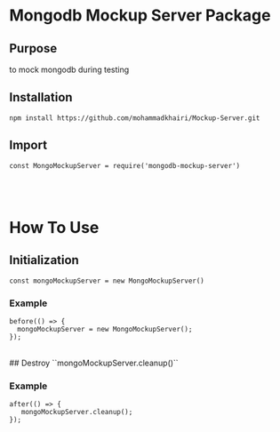 # Mongodb Mockup Server Package

## Purpose
to mock mongodb during testing

## Installation
``npm install https://github.com/mohammadkhairi/Mockup-Server.git``

## Import
`` const MongoMockupServer = require('mongodb-mockup-server') ``


<br /><br />

# How To Use

## Initialization
``const mongoMockupServer = new MongoMockupServer()``

### Example
```
before(() => {
  mongoMockupServer = new MongoMockupServer();
});
```
<br />
## Destroy
``mongoMockupServer.cleanup()``

### Example
```
after(() => {
   mongoMockupServer.cleanup();
});
```

